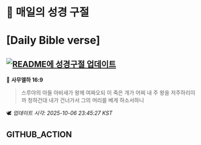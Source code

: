 # 🙏 매일의 성경 구절
# [Daily Bible verse]
## [![README에 성경구절 업데이트](https://github.com/DONGSUKA/first_test/actions/workflows/update-readme-bible.yml/badge.svg)](https://github.com/DONGSUKA/first_test/actions/workflows/update-readme-bible.yml)
<!-- START_BIBLE_VERSE -->
📖 **사무엘하 16:9**
> 스루야의 아들 아비새가 왕께 여짜오되 이 죽은 개가 어찌 내 주 왕을 저주하리이까 청하건대 내가 건너가서 그의 머리를 베게 하소서하니

🕊️ _업데이트 시각: 2025-10-06 23:45:27 KST_
  <!-- END_BIBLE_VERSE -->
## GITHUB_ACTION
